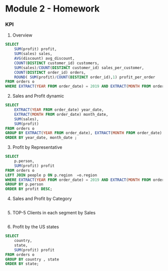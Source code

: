# Module 2 - Homework

### KPI

1. Overview

```sql
SELECT
	SUM(profit) profit,
	SUM(sales) sales,
	AVG(discount) avg_discount,
	COUNT(DISTINCT customer_id) customers,
	SUM(sales)/COUNT(DISTINCT customer_id) sales_per_customer,
	COUNT(DISTINCT order_id) orders,
	ROUND( SUM(profit)/COUNT(DISTINCT order_id),1) profit_per_order
FROM orders o
WHERE EXTRACT(YEAR FROM order_date) = 2019 AND EXTRACT(MONTH FROM order_date) = 9;
```

2. Sales and Profit dynamic

```sql
SELECT
	EXTRACT(YEAR FROM order_date) year_date,
	EXTRACT(MONTH FROM order_date) month_date,
	SUM(sales),
	SUM(profit)
FROM orders o 
GROUP BY EXTRACT(YEAR FROM order_date), EXTRACT(MONTH FROM order_date)
ORDER BY year_date, month_date ;
```

3. Profit by Representative

```sql
SELECT 
	p.person,
	SUM(profit) profit
FROM orders o 
LEFT JOIN people p ON p.region  =o.region
WHERE EXTRACT(YEAR FROM order_date) = 2019 AND EXTRACT(MONTH FROM order_date) = 9
GROUP BY p.person
ORDER BY profit DESC;
```

4. Sales and Profit by Category

```sql

```

5. TOP-5 Clients in each segment by Sales

```sql

```
6. Profit by the US states

```sql
SELECT 
	country,
	state,
	SUM(profit) profit 
FROM orders o
GROUP BY country , state 
ORDER BY state;
```
